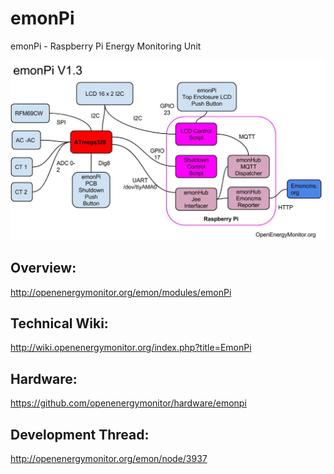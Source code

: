 emonPi
======

emonPi - Raspberry Pi Energy Monitoring Unit


![emonpi_diagram](emonPi_V1.4_Diagram.jpg)


## Overview: 
http://openenergymonitor.org/emon/modules/emonPi

## Technical Wiki:
http://wiki.openenergymonitor.org/index.php?title=EmonPi

## Hardware: 
https://github.com/openenergymonitor/hardware/emonpi

## Development Thread: 
http://openenergymonitor.org/emon/node/3937
